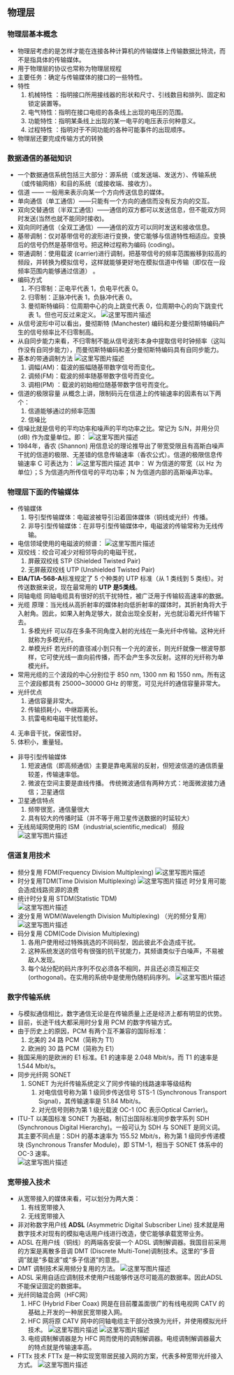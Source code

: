 ## 物理层
### 物理层基本概念
- 物理层考虑的是怎样才能在连接各种计算机的传输媒体上传输数据比特流，而不是指具体的传输媒体。
- 用于物理层的协议也常称为物理层规程 
- 主要任务：确定与传输媒体的接口的一些特性。
- 特性
  1. 机械特性 ：指明接口所用接线器的形状和尺寸、引线数目和排列、固定和锁定装置等。
  2. 电气特性：指明在接口电缆的各条线上出现的电压的范围。
  3. 功能特性：指明某条线上出现的某一电平的电压表示何种意义。
  4. 过程特性 ：指明对于不同功能的各种可能事件的出现顺序。 
- 物理层还要完成传输方式的转换

### 数据通信的基础知识
- 一个数据通信系统包括三大部分：源系统（或发送端、发送方）、传输系统（或传输网络）和目的系统（或接收端、接收方）。
- 信道 —— 一般用来表示向某一个方向传送信息的媒体。
- 单向通信（单工通信）——只能有一个方向的通信而没有反方向的交互。
- 双向交替通信（半双工通信）——通信的双方都可以发送信息，但不能双方同时发送(当然也就不能同时接收)。
- 双向同时通信（全双工通信）——通信的双方可以同时发送和接收信息。 
- 基带调制：仅对基带信号的波形进行变换，使它能够与信道特性相适应。变换后的信号仍然是基带信号。把这种过程称为编码 (coding)。
- 带通调制：使用载波 (carrier)进行调制，把基带信号的频率范围搬移到较高的频段，并转换为模拟信号，这样就能够更好地在模拟信道中传输（即仅在一段频率范围内能够通过信道） 。
- 编码方式
  1. 不归零制：正电平代表 1，负电平代表 0。
  2. 归零制：正脉冲代表 1，负脉冲代表 0。
  3. 曼彻斯特编码：位周期中心的向上跳变代表 0，位周期中心的向下跳变代表 1。但也可反过来定义。
![这里写图片描述](https://img-blog.csdn.net/20180322231207470?watermark/2/text/aHR0cHM6Ly9ibG9nLmNzZG4ubmV0L2J1Y3RfemM=/font/5a6L5L2T/fontsize/400/fill/I0JBQkFCMA==/dissolve/70)
- 从信号波形中可以看出，曼彻斯特 (Manchester) 编码和差分曼彻斯特编码产生的信号频率比不归零制高。
- 从自同步能力来看，不归零制不能从信号波形本身中提取信号时钟频率（这叫作没有自同步能力），而曼彻斯特编码和差分曼彻斯特编码具有自同步能力。
- 基本的带通调制方法
![这里写图片描述](https://img-blog.csdn.net/20180322231510863?watermark/2/text/aHR0cHM6Ly9ibG9nLmNzZG4ubmV0L2J1Y3RfemM=/font/5a6L5L2T/fontsize/400/fill/I0JBQkFCMA==/dissolve/70)
  1. 调幅(AM)：载波的振幅随基带数字信号而变化。 
  2. 调频(FM)：载波的频率随基带数字信号而变化。
  3. 调相(PM) ：载波的初始相位随基带数字信号而变化。  
- 信道的极限容量 
从概念上讲，限制码元在信道上的传输速率的因素有以下两个：
  1. 信道能够通过的频率范围
  2. 信噪比
- 信噪比就是信号的平均功率和噪声的平均功率之比。常记为 S/N，并用分贝 (dB) 作为度量单位。即：
![这里写图片描述](https://img-blog.csdn.net/20180322232700372?watermark/2/text/aHR0cHM6Ly9ibG9nLmNzZG4ubmV0L2J1Y3RfemM=/font/5a6L5L2T/fontsize/400/fill/I0JBQkFCMA==/dissolve/70)
- 1984年，香农 (Shannon) 用信息论的理论推导出了带宽受限且有高斯白噪声干扰的信道的极限、无差错的信息传输速率（香农公式）。信道的极限信息传输速率 C 可表达为：
![这里写图片描述](https://img-blog.csdn.net/20180322235045630?watermark/2/text/aHR0cHM6Ly9ibG9nLmNzZG4ubmV0L2J1Y3RfemM=/font/5a6L5L2T/fontsize/400/fill/I0JBQkFCMA==/dissolve/70)
其中：	W 为信道的带宽（以 Hz 为单位）；S 为信道内所传信号的平均功率；N 为信道内部的高斯噪声功率。  
### 物理层下面的传输媒体
- 传输媒体
  1. 导引型传输媒体：电磁波被导引沿着固体媒体（铜线或光纤）传播。
  2. 非导引型传输媒体：在非导引型传输媒体中，电磁波的传输常称为无线传输。
- 电信领域使用的电磁波的频谱：
![这里写图片描述](https://img-blog.csdn.net/20180322235910979?watermark/2/text/aHR0cHM6Ly9ibG9nLmNzZG4ubmV0L2J1Y3RfemM=/font/5a6L5L2T/fontsize/400/fill/I0JBQkFCMA==/dissolve/70)
- 双绞线：绞合可减少对相邻导向的电磁干扰，
  1. 屏蔽双绞线 STP (Shielded Twisted Pair)
  2. 无屏蔽双绞线 UTP (Unshielded Twisted Pair) 
- **EIA/TIA-568-A**标准规定了 5 个种类的 UTP 标准（从 1 类线到 5 类线）。对传送数据来说，现在最常用的 **UTP 是5类线**。
- 同轴电缆
同轴电缆具有很好的抗干扰特性，被广泛用于传输较高速率的数据。
- 光缆
原理：当光线从高折射率的媒体射向低折射率的媒体时，其折射角将大于入射角。因此，如果入射角足够大，就会出现全反射，光也就沿着光纤传输下去。
  1. 多模光纤 
  可以存在多条不同角度入射的光线在一条光纤中传输。这种光纤就称为多模光纤。
  2. 单模光纤
  若光纤的直径减小到只有一个光的波长，则光纤就像一根波导那样，它可使光线一直向前传播，而不会产生多次反射。这样的光纤称为单模光纤。
- 常用光缆的三个波段的中心分别位于 850 nm, 1300 nm 和 1550 nm。所有这三个波段都具有 25000~30000 GHz 的带宽，可见光纤的通信容量非常大。
- 光纤优点
  1. 通信容量非常大。
  2. 传输损耗小，中继距离长。
  3. 抗雷电和电磁干扰性能好。
 4. 无串音干扰，保密性好。
 5. 体积小，重量轻。
- 非导引型传输媒体 
  1. 短波通信（即高频通信）主要是靠电离层的反射，但短波信道的通信质量较差，传输速率低。
  2. 微波在空间主要是直线传播。
      传统微波通信有两种方式：地面微波接力通信；卫星通信  
- 卫星通信特点
  1. 频带很宽，通信量很大
  2. 具有较大的传播时延（并不等于用卫星传送数据的时延较大）
- 无线局域网使用的 ISM（industrial,scientific,medical） 频段 
![这里写图片描述](https://img-blog.csdn.net/2018032320043067?watermark/2/text/aHR0cHM6Ly9ibG9nLmNzZG4ubmV0L2J1Y3RfemM=/font/5a6L5L2T/fontsize/400/fill/I0JBQkFCMA==/dissolve/70)

### 信道复用技术
- 频分复用 FDM(Frequency Division Multiplexing) 
![这里写图片描述](https://img-blog.csdn.net/20180323200900163?watermark/2/text/aHR0cHM6Ly9ibG9nLmNzZG4ubmV0L2J1Y3RfemM=/font/5a6L5L2T/fontsize/400/fill/I0JBQkFCMA==/dissolve/70)
- 时分复用TDM(Time Division Multiplexing)
![这里写图片描述](https://img-blog.csdn.net/20180323200940391?watermark/2/text/aHR0cHM6Ly9ibG9nLmNzZG4ubmV0L2J1Y3RfemM=/font/5a6L5L2T/fontsize/400/fill/I0JBQkFCMA==/dissolve/70)
时分复用可能会造成线路资源的浪费 
- 统计时分复用 STDM(Statistic TDM)  
![这里写图片描述](https://img-blog.csdn.net/2018032320175995?watermark/2/text/aHR0cHM6Ly9ibG9nLmNzZG4ubmV0L2J1Y3RfemM=/font/5a6L5L2T/fontsize/400/fill/I0JBQkFCMA==/dissolve/70)
- 波分复用 WDM(Wavelength Division Multiplexing)  （光的频分复用）
![这里写图片描述](https://img-blog.csdn.net/20180323204425225?watermark/2/text/aHR0cHM6Ly9ibG9nLmNzZG4ubmV0L2J1Y3RfemM=/font/5a6L5L2T/fontsize/400/fill/I0JBQkFCMA==/dissolve/70)
- 码分复用 CDM(Code Division Multiplexing)  
  1. 各用户使用经过特殊挑选的不同码型，因此彼此不会造成干扰。
  2. 这种系统发送的信号有很强的抗干扰能力，其频谱类似于白噪声，不易被敌人发现。 
  3. 每个站分配的码片序列不仅必须各不相同，并且还必须互相正交 (orthogonal)。在实用的系统中是使用伪随机码序列。 
![这里写图片描述](https://img-blog.csdn.net/20180323204855131?watermark/2/text/aHR0cHM6Ly9ibG9nLmNzZG4ubmV0L2J1Y3RfemM=/font/5a6L5L2T/fontsize/400/fill/I0JBQkFCMA==/dissolve/70)

### 数字传输系统
- 与模拟通信相比，数字通信无论是在传输质量上还是经济上都有明显的优势。
- 目前，长途干线大都采用时分复用 PCM 的数字传输方式。
- 由于历史上的原因，PCM 有两个互不兼容的国际标准：
  1. 北美的 24 路 PCM（简称为 T1）
  2. 欧洲的 30 路 PCM（简称为 E1）
- 我国采用的是欧洲的 E1 标准。E1 的速率是 2.048 Mbit/s，而 T1 的速率是 1.544 Mbit/s。
- 同步光纤网 SONET
  1. SONET 为光纤传输系统定义了同步传输的线路速率等级结构
      1. 对电信信号称为第 1 级同步传送信号 STS-1 (Synchronous Transport Signal)，其传输速率是 51.84 Mbit/s。
        2. 对光信号则称为第 1 级光载波 OC-1 (OC 表示Optical Carrier)。
- ITU-T 以美国标准 SONET 为基础，制订出国际标准同步数字系列 SDH (Synchronous Digital Hierarchy)。一般可认为 SDH 与 SONET 是同义词。其主要不同点是：SDH 的基本速率为 155.52 Mbit/s，称为第 1 级同步传递模块 (Synchronous Transfer Module)，即 STM-1，相当于 SONET 体系中的 OC-3 速率。   
![这里写图片描述](https://img-blog.csdn.net/20180323210349122?watermark/2/text/aHR0cHM6Ly9ibG9nLmNzZG4ubmV0L2J1Y3RfemM=/font/5a6L5L2T/fontsize/400/fill/I0JBQkFCMA==/dissolve/70)

### 宽带接入技术
- 从宽带接入的媒体来看，可以划分为两大类：
   1. 有线宽带接入
   2. 无线宽带接入
- 非对称数字用户线 **ADSL** (Asymmetric Digital Subscriber Line) 技术就是用数字技术对现有的模拟电话用户线进行改造，使它能够承载宽带业务。
- ADSL 在用户线（铜线）的两端各安装一个 ADSL 调制解调器。我国目前采用的方案是离散多音调 DMT (Discrete Multi-Tone)调制技术。这里的“多音调”就是“多载波”或“多子信道”的意思。
- DMT 调制技术采用频分复用的方法。
![这里写图片描述](https://img-blog.csdn.net/20180324164029685?watermark/2/text/aHR0cHM6Ly9ibG9nLmNzZG4ubmV0L2J1Y3RfemM=/font/5a6L5L2T/fontsize/400/fill/I0JBQkFCMA==/dissolve/70)
- ADSL 采用自适应调制技术使用户线能够传送尽可能高的数据率。因此ADSL 不能保证固定的数据率。
- 光纤同轴混合网（HFC网）
  1. HFC (Hybrid Fiber Coax) 网是在目前覆盖面很广的有线电视网 CATV 的基础上开发的一种居民宽带接入网。
  2. HFC 网将原 CATV 网中的同轴电缆主干部分改换为光纤，并使用模拟光纤技术。
![这里写图片描述](https://img-blog.csdn.net/20180324194631798?watermark/2/text/aHR0cHM6Ly9ibG9nLmNzZG4ubmV0L2J1Y3RfemM=/font/5a6L5L2T/fontsize/400/fill/I0JBQkFCMA==/dissolve/70)
![这里写图片描述](https://img-blog.csdn.net/20180324194741277?watermark/2/text/aHR0cHM6Ly9ibG9nLmNzZG4ubmV0L2J1Y3RfemM=/font/5a6L5L2T/fontsize/400/fill/I0JBQkFCMA==/dissolve/70)
  3.  电缆调制解调器是为 HFC 网而使用的调制解调器。电缆调制解调器最大的特点就是传输速率高。
- FTTx 技术 
  FTTx 是一种实现宽带居民接入网的方案，代表多种宽带光纤接入方式。
![这里写图片描述](https://img-blog.csdn.net/20180324195728923?watermark/2/text/aHR0cHM6Ly9ibG9nLmNzZG4ubmV0L2J1Y3RfemM=/font/5a6L5L2T/fontsize/400/fill/I0JBQkFCMA==/dissolve/70)

